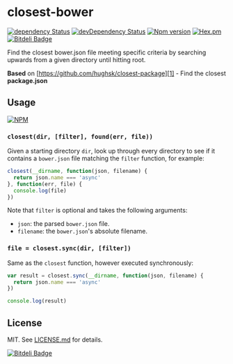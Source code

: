# closest-bower

[![dependency Status](https://david-dm.org/Light241/closest-bower/status.svg?branch=master)](https://david-dm.org/Light241/closest-bower#info=Dependencies)
[![devDependency Status](https://david-dm.org/Light241/closest-bower/dev-status.svg?branch=master)](https://david-dm.org/Light241/closest-bower#info=devDependencies)
[![Npm version](https://badge.fury.io/bo/closest-bower.svg)](http://badge.fury.io/bo/closest-bower)
[![Hex.pm](https://img.shields.io/hexpm/l/plug.svg)](https://github.com/Light241/closest-bower/blob/master/LICENSE.md)
[![Bitdeli Badge](https://d2weczhvl823v0.cloudfront.net/Light241/closest-bower/trend.png)](https://bitdeli.com/free "Bitdeli Badge")

Find the closest bower.json file meeting specific criteria by searching
upwards from a given directory until hitting root.

**Based** on [https://github.com/hughsk/closest-package][1] - Find the closest **package.json**

## Usage

[![NPM](https://nodei.co/npm/closest-bower.png)](https://nodei.co/npm/closest-bower/)

### `closest(dir, [filter], found(err, file))`

Given a starting directory `dir`, look up through every directory to see if
it contains a `bower.json` file matching the `filter` function, for example:

``` javascript
closest(__dirname, function(json, filename) {
  return json.name === 'async'
}, function(err, file) {
  console.log(file)
})
```

Note that `filter` is optional and takes the following arguments:

* `json`: the parsed `bower.json` file.
* `filename`: the `bower.json`'s absolute filename.

### `file = closest.sync(dir, [filter])`

Same as the `closest` function, however executed synchronously:

``` javascript
var result = closest.sync(__dirname, function(json, filename) {
  return json.name === 'async'
})

console.log(result)
```

## License

MIT. See [LICENSE.md](http://github.com/hughsk/closest-bower/blob/master/LICENSE.md) for details.

[1]: https://github.com/hughsk/closest-package

[![Bitdeli Badge](https://d2weczhvl823v0.cloudfront.net/Light241/closest-bower/trend.png)](https://bitdeli.com/free "Bitdeli Badge")

